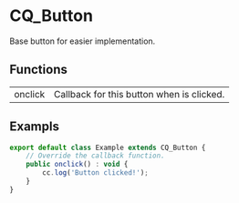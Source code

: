 # CQ_Button

Base button for easier implementation.

## Functions

<table>
<tr>
<td>onclick</td>
<td>Callback for this button when is clicked.</td>
</tr>
</table>

## Exampls

```js
export default class Example extends CQ_Button {
    // Override the callback function.
    public onclick() : void {
        cc.log('Button clicked!');
    }
}
```
